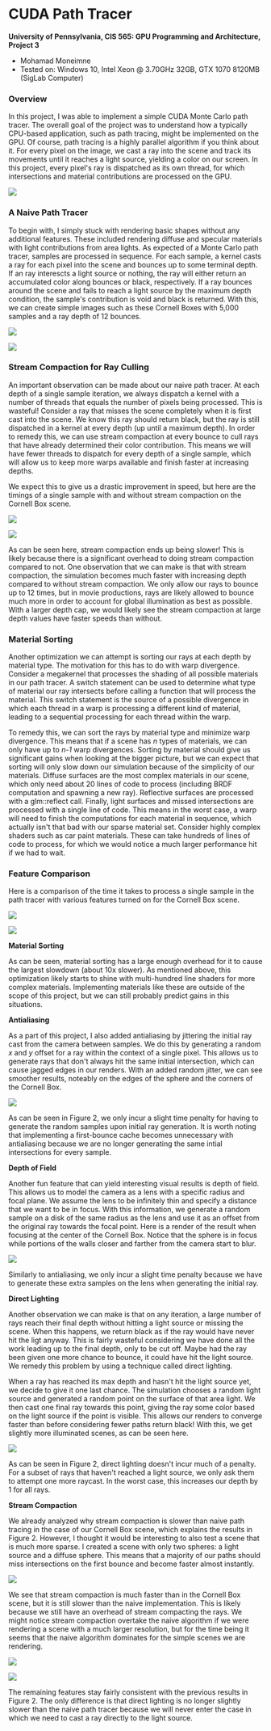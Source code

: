 CUDA Path Tracer
================

**University of Pennsylvania, CIS 565: GPU Programming and Architecture, Project 3**

* Mohamad Moneimne
* Tested on: Windows 10, Intel Xeon @ 3.70GHz 32GB, GTX 1070 8120MB (SigLab Computer)

### Overview

In this project, I was able to implement a simple CUDA Monte Carlo path tracer. The overall goal of the project was to understand how a typically CPU-based application, such as path tracing, might be implemented on the GPU. Of course, path tracing is a highly parallel algorithm if you think about it. For every pixel on the image, we cast a ray into the scene and track its movements until it reaches a light source, yielding a color on our screen. In this project, every pixel's ray is dispatched as its own thread, for which intersections and material contributions are processed on the GPU. 

![](img/cornell.gif)

### A Naive Path Tracer

To begin with, I simply stuck with rendering basic shapes without any additional features. These included rendering diffuse and specular materials with light contributions from area lights. As expected of a Monte Carlo path tracer, samples are processed in sequence. For each sample, a kernel casts a ray for each pixel into the scene and bounces up to some terminal depth. If an ray interescts a light source or nothing, the ray will either return an accumulated color along bounces or black, respectively. If a ray bounces around the scene and fails to reach a light source by the maximum depth condition, the sample's contribution is void and black is returned. With this, we can create simple images such as these Cornell Boxes with 5,000 samples and a ray depth of 12 bounces.

![](img/cornell_naive_5000.png)

![](img/cornell_reflective_5000.png)

### Stream Compaction for Ray Culling

An important observation can be made about our naive path tracer. At each depth of a single sample iteration, we always dispatch a kernel with a number of threads that equals the number of pixels being processed. This is wasteful! Consider a ray that misses the scene completely when it is first cast into the scene. We know this ray should return black, but the ray is still dispatched in a kernel at every depth (up until a maximum depth). In order to remedy this, we can use stream compaction at every bounce to cull rays that have already determined their color contribution. This means we will have fewer threads to dispatch for every depth of a single sample, which will allow us to keep more warps available and finish faster at increasing depths.

We expect this to give us a drastic improvement in speed, but here are the timings of a single sample with and without stream compaction on the Cornell Box scene.

![](img/table1.png)

![](img/figure1.png)

As can be seen here, stream compaction ends up being slower! This is likely because there is a significant overhead to doing stream compaction compared to not. One observation that we can make is that with stream compaction, the simulation becomes much faster with increasing depth compared to without stream compaction. We only allow our rays to bounce up to 12 times, but in movie productions, rays are likely allowed to bounce much more in order to account for global illumination as best as possible. With a larger depth cap, we would likely see the stream compaction at large depth values have faster speeds than without.

### Material Sorting

Another optimization we can attempt is sorting our rays at each depth by material type. The motivation for this has to do with warp divergence. Consider a megakernel that processes the shading of all possible materials in our path tracer. A switch statement can be used to determine what type of material our ray intersects before calling a function that will process the material. This switch statement is the source of a possible divergence in which each thread in a warp is processing a different kind of material, leading to a sequential processing for each thread within the warp. 

To remedy this, we can sort the rays by material type and minimize warp divergence. This means that if a scene has _n_ types of materials, we can only have up to _n-1_ warp divergences. Sorting by material should give us significant gains when looking at the bigger picture, but we can expect that sorting will only slow down our simulation because of the simplicity of our materials. Diffuse surfaces are the most complex materials in our scene, which only need about 20 lines of code to process (including BRDF computation and spawning a new ray). Reflective surfaces are processed with a glm::reflect call. Finally, light surfaces and missed intersections are processed with a single line of code. This means in the worst case, a warp will need to finish the computations for each material in sequence, which actually isn't that bad with our sparse material set. Consider highly complex shaders such as car paint materials. These can take hundreds of lines of code to process, for which we would notice a much larger performance hit if we had to wait.

### Feature Comparison

Here is a comparison of the time it takes to process a single sample in the path tracer with various features turned on for the Cornell Box scene.

![](img/table2.png)

![](img/figure2.png)

**Material Sorting**

As can be seen, material sorting has a large enough overhead for it to cause the largest slowdown (about 10x slower). As mentioned above, this optimization likely starts to shine with multi-hundred line shaders for more complex materials. Implementing materials like these are outside of the scope of this project, but we can still probably predict gains in this situations.

**Antialiasing**

As a part of this project, I also added antialiasing by jittering the initial ray cast from the camera between samples. We do this by generating a random _x_ and _y_ offset for a ray within the context of a single pixel. This allows us to generate rays that don't always hit the same initial intersection, which can cause jagged edges in our renders. With an added random jitter, we can see smoother results, noteably on the edges of the sphere and the corners of the Cornell Box.

![](img/cornell_antialiasing_5000.png)

As can be seen in Figure 2, we only incur a slight time penalty for having to generate the random samples upon initial ray generation. It is worth noting that implementing a first-bounce cache becomes unnecessary with antialiasing because we are no longer generating the same intial intersections for every sample.

**Depth of Field**

Another fun feature that can yield interesting visual results is depth of field. This allows us to model the camera as a lens with a specific radius and focal plane. We assume the lens to be infinitely thin and specify a distance that we want to be in focus. With this information, we generate a random sample on a disk of the same radius as the lens and use it as an offset from the original ray towards the focal point. Here is a render of the result when focusing at the center of the Cornell Box. Notice that the sphere is in focus while portions of the walls closer and farther from the camera start to blur.

![](img/cornell_dof_5000.png)

Similarly to antialiasing, we only incur a slight time penalty because we have to generate these extra samples on the lens when generating the initial ray.

**Direct Lighting**

Another observation we can make is that on any iteration, a large number of rays reach their final depth without hitting a light source or missing the scene. When this happens, we return black as if the ray would have never hit the ligt anyway. This is fairly wasteful considering we have done all the work leading up to the final depth, only to be cut off. Maybe had the ray been given one more chance to bounce, it could have hit the light source. We remedy this problem by using a technique called direct lighting.

When a ray has reached its max depth and hasn't hit the light source yet, we decide to give it one last chance. The simulation chooses a random light source and generated a random point on the surface of that area light. We then cast one final ray towards this point, giving the ray some color based on the light source if the point is visible. This allows our renders to converge faster than before considering fewer paths return black! With this, we get slightly more illuminated scenes, as can be seen here.

![](img/cornell_direct_lighting_5000.png)

As can be seen in Figure 2, direct lighting doesn't incur much of a penalty. For a subset of rays that haven't reached a light source, we only ask them to attempt one more raycast. In the worst case, this increases our depth by 1 for all rays.

**Stream Compaction**

We already analyzed why stream compaction is slower than naive path tracing in the case of our Cornell Box scene, which explains the results in Figure 2. However, I thought it would be interesting to also test a scene that is much more sparse. I created a scene with only two spheres: a light source and a diffuse sphere. This means that a majority of our paths should miss intersections on the first bounce and become faster almost instantly.

![](img/sphere_5000.png)

We see that stream compaction is much faster than in the Cornell Box scene, but it is still slower than the naive implementation. This is likely because we still have an overhead of stream compacting the rays. We might notice stream compaction overtake the naive algorithm if we were rendering a scene with a much larger resolution, but for the time being it seems that the naive algorithm dominates for the simple scenes we are rendering.

![](img/table3.png)

![](img/figure3.png)

The remaining features stay fairly consistent with the previous results in Figure 2. The only difference is that direct lighting is no longer slightly slower than the naive path tracer because we will never enter the case in which we need to cast a ray directly to the light source.